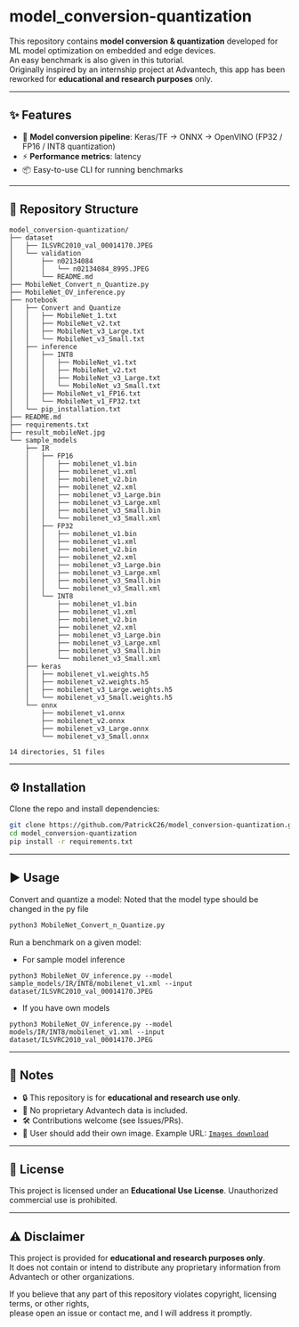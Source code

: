 # model_conversion-quantization


This repository contains **model conversion & quantization** developed for ML model optimization on embedded and edge devices.  
An easy benchmark is also given in this tutorial.  
Originally inspired by an internship project at Advantech, this app has been reworked for **educational and research purposes** only.  

---

## ✨ Features
- 🔄 **Model conversion pipeline**: Keras/TF → ONNX → OpenVINO (FP32 / FP16 / INT8 quantization)
- ⚡ **Performance metrics**: latency
- 📦 Easy-to-use CLI for running benchmarks

---

## 📂 Repository Structure
```
model_conversion-quantization/
├── dataset
│   ├── ILSVRC2010_val_00014170.JPEG
│   └── validation
│       ├── n02134084
│       │   └── n02134084_8995.JPEG
│       └── README.md
├── MobileNet_Convert_n_Quantize.py
├── MobileNet_OV_inference.py
├── notebook
│   ├── Convert and Quantize
│   │   ├── MobileNet_1.txt
│   │   ├── MobileNet_v2.txt
│   │   ├── MobileNet_v3_Large.txt
│   │   └── MobileNet_v3_Small.txt
│   ├── inference
│   │   ├── INT8
│   │   │   ├── MobileNet_v1.txt
│   │   │   ├── MobileNet_v2.txt
│   │   │   ├── MobileNet_v3_Large.txt
│   │   │   └── MobileNet_v3_Small.txt
│   │   ├── MobileNet_v1_FP16.txt
│   │   └── MobileNet_v1_FP32.txt
│   └── pip_installation.txt
├── README.md
├── requirements.txt
├── result_mobileNet.jpg
└── sample_models
    ├── IR
    │   ├── FP16
    │   │   ├── mobilenet_v1.bin
    │   │   ├── mobilenet_v1.xml
    │   │   ├── mobilenet_v2.bin
    │   │   ├── mobilenet_v2.xml
    │   │   ├── mobilenet_v3_Large.bin
    │   │   ├── mobilenet_v3_Large.xml
    │   │   ├── mobilenet_v3_Small.bin
    │   │   └── mobilenet_v3_Small.xml
    │   ├── FP32
    │   │   ├── mobilenet_v1.bin
    │   │   ├── mobilenet_v1.xml
    │   │   ├── mobilenet_v2.bin
    │   │   ├── mobilenet_v2.xml
    │   │   ├── mobilenet_v3_Large.bin
    │   │   ├── mobilenet_v3_Large.xml
    │   │   ├── mobilenet_v3_Small.bin
    │   │   └── mobilenet_v3_Small.xml
    │   └── INT8
    │       ├── mobilenet_v1.bin
    │       ├── mobilenet_v1.xml
    │       ├── mobilenet_v2.bin
    │       ├── mobilenet_v2.xml
    │       ├── mobilenet_v3_Large.bin
    │       ├── mobilenet_v3_Large.xml
    │       ├── mobilenet_v3_Small.bin
    │       └── mobilenet_v3_Small.xml
    ├── keras
    │   ├── mobilenet_v1.weights.h5
    │   ├── mobilenet_v2.weights.h5
    │   ├── mobilenet_v3_Large.weights.h5
    │   └── mobilenet_v3_Small.weights.h5
    └── onnx
        ├── mobilenet_v1.onnx
        ├── mobilenet_v2.onnx
        ├── mobilenet_v3_Large.onnx
        └── mobilenet_v3_Small.onnx

14 directories, 51 files

````

---

## ⚙️ Installation
Clone the repo and install dependencies:
```bash
git clone https://github.com/PatrickC26/model_conversion-quantization.git
cd model_conversion-quantization
pip install -r requirements.txt
````

---

## ▶️ Usage

Convert and quantize a model:
Noted that the model type should be changed in the py file 

```bash
python3 MobileNet_Convert_n_Quantize.py
```

Run a benchmark on a given model:

- For sample model inference

```
python3 MobileNet_OV_inference.py --model sample_models/IR/INT8/mobilenet_v1.xml --input dataset/ILSVRC2010_val_00014170.JPEG
```

- If you have own models 
``` 
python3 MobileNet_OV_inference.py --model models/IR/INT8/mobilenet_v1.xml --input dataset/ILSVRC2010_val_00014170.JPEG
```

---

## 📌 Notes

* 🔒 This repository is for **educational and research use only**.
* 🚫 No proprietary Advantech data is included.
* 🛠️ Contributions welcome (see Issues/PRs).
* 🌄 User should add their own image. 
Example URL: [`Images download`](https://www.image-net.org/challenges/LSVRC/2010/2010-downloads.php#images)

---

## 📄 License

This project is licensed under an **Educational Use License**.
Unauthorized commercial use is prohibited.

---

## ⚠️ Disclaimer
This project is provided for **educational and research purposes only**.  
It does not contain or intend to distribute any proprietary information from Advantech or other organizations.  

If you believe that any part of this repository violates copyright, licensing terms, or other rights,  
please open an issue or contact me, and I will address it promptly.

